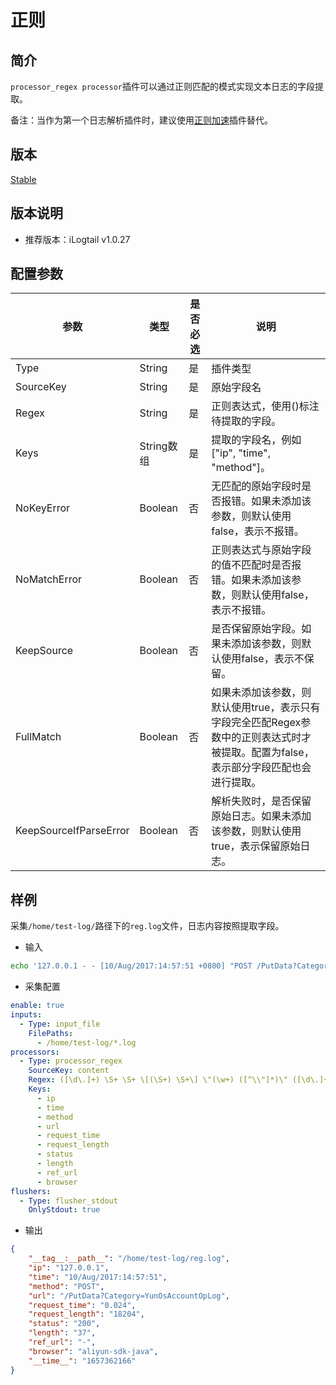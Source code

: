 # 正则

## 简介

`processor_regex processor`插件可以通过正则匹配的模式实现文本日志的字段提取。

备注：当作为第一个日志解析插件时，建议使用[正则加速](../accelerator/regex-accelerate.md)插件替代。

## 版本

[Stable](../../stability-level.md)

## 版本说明

* 推荐版本：iLogtail v1.0.27

## 配置参数

| 参数           | 类型       | 是否必选 | 说明                                                                        |
| ------------ | -------- | ---- | ------------------------------------------------------------------------- |
| Type         | String   | 是    | 插件类型                                                                      |
| SourceKey    | String   | 是    | 原始字段名                                                                     |
| Regex        | String   | 是    | 正则表达式，使用()标注待提取的字段。                                                       |
| Keys         | String数组 | 是    | 提取的字段名，例如\["ip", "time", "method"]。                                       |
| NoKeyError   | Boolean  | 否    | 无匹配的原始字段时是否报错。如果未添加该参数，则默认使用false，表示不报错。                                  |
| NoMatchError | Boolean  | 否    | 正则表达式与原始字段的值不匹配时是否报错。如果未添加该参数，则默认使用false，表示不报错。                           |
| KeepSource   | Boolean  | 否    | 是否保留原始字段。如果未添加该参数，则默认使用false，表示不保留。                                       |
| FullMatch    | Boolean  | 否    | 如果未添加该参数，则默认使用true，表示只有字段完全匹配Regex参数中的正则表达式时才被提取。配置为false，表示部分字段匹配也会进行提取。 |
| KeepSourceIfParseError | Boolean | 否    | 解析失败时，是否保留原始日志。如果未添加该参数，则默认使用true，表示保留原始日志。       |

## 样例

采集`/home/test-log/`路径下的`reg.log`文件，日志内容按照提取字段。

* 输入

```bash
echo '127.0.0.1 - - [10/Aug/2017:14:57:51 +0800] "POST /PutData?Category=YunOsAccountOpLog" 0.024 18204 200 37 "-" "aliyun-sdk-java"' >> /home/test-log/reg.log
```

* 采集配置

```yaml
enable: true
inputs:
  - Type: input_file
    FilePaths: 
      - /home/test-log/*.log
processors:
  - Type: processor_regex
    SourceKey: content
    Regex: ([\d\.]+) \S+ \S+ \[(\S+) \S+\] \"(\w+) ([^\\"]*)\" ([\d\.]+) (\d+) (\d+) (\d+|-) \"([^\\"]*)\" \"([^\\"]*)\"
    Keys:
      - ip
      - time
      - method
      - url
      - request_time
      - request_length
      - status
      - length
      - ref_url
      - browser
flushers:
  - Type: flusher_stdout
    OnlyStdout: true
```

* 输出

```json
{
    "__tag__:__path__": "/home/test-log/reg.log",
    "ip": "127.0.0.1",
    "time": "10/Aug/2017:14:57:51",
    "method": "POST",
    "url": "/PutData?Category=YunOsAccountOpLog",
    "request_time": "0.024",
    "request_length": "18204",
    "status": "200",
    "length": "37",
    "ref_url": "-",
    "browser": "aliyun-sdk-java",
    "__time__": "1657362166"
}
```
